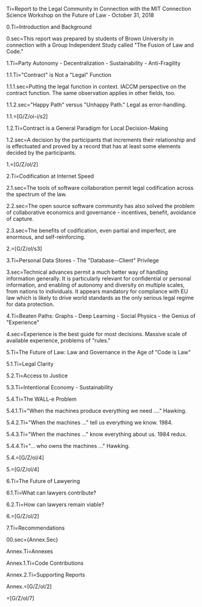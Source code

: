 Ti=Report to the Legal Community in Connection with the MIT Connection Science Workshop on the Future of Law - October 31, 2018

0.Ti=Introduction and Background

0.sec=This report was prepared by students of Brown University in
connection with a Group Independent Study called "The Fusion of Law and Code."

1.Ti=Party Autonomy - Decentralization - Sustainability - Anti-Fragility
 
1.1.Ti="Contract" is Not a "Legal" Function

1.1.1.sec=Putting the legal function in context.  IACCM perspective on the contract function.  The same observation applies in other fields, too.

1.1.2.sec="Happy Path" versus "Unhappy Path."  Legal as error-handling.

1.1.=[G/Z/ol-i/s2]

1.2.Ti=Contract is a General Paradigm for Local Decision-Making

1.2.sec=A decision by the participants that increments their relationship and is effectuated and proved by a record that has at least some elements decided by the participants.

1.=[G/Z/ol/2]

2.Ti=Codification at Internet Speed

2.1.sec=The tools of software collaboration permit legal codification across the spectrum of the law.

2.2.sec=The open source software community has also solved the problem of collaborative economics and governance - incentives, benefit, avoidance of capture.

2.3.sec=The benefits of codification, even partial and imperfect, are enormous, and self-reinforcing.

2.=[G/Z/ol/s3]

3.Ti=Personal Data Stores - The "Database--Client" Privilege

3.sec=Technical advances permit a much better way of handling information generally.  It is particularly relevant for confidential or personal information, and enabling of autonomy and diversity on multiple scales, from nations to individuals.  It appears mandatory for compliance with EU law which is likely to drive world standards as the only serious legal regime for data protection.

4.Ti=Beaten Paths:  Graphs - Deep Learning - Social Physics - the Genius of "Experience" 

4.sec=Experience is the best guide for most decisions.  Massive scale of available experience, problems of "rules." 

5.Ti=The Future of Law:  Law and Governance in the Age of "Code is Law"

5.1.Ti=Legal Clarity

5.2.Ti=Access to Justice

5.3.Ti=Intentional Economy - Sustainability

5.4.Ti=The WALL-e Problem

5.4.1.Ti="When the machines produce everything we need ...."  Hawking.

5.4.2.Ti="When the machines ..." tell us everything we know.  1984.

5.4.3.Ti="When the machines ..." know everything about us.  1984 redux.

5.4.4.Ti="... who owns the machines ..." Hawking.

5.4.=[G/Z/ol/4]

5.=[G/Z/ol/4]


6.Ti=The Future of Lawyering

6.1.Ti=What can lawyers contribute?

6.2.Ti=How can lawyers remain viable?

6.=[G/Z/ol/2]

7.Ti=Recommendations

00.sec={Annex.Sec}

Annex.Ti=Annexes

Annex.1.Ti=Code Contributions

Annex.2.Ti=Supporting Reports

Annex.=[G/Z/ol/2]

=[G/Z/ol/7]
